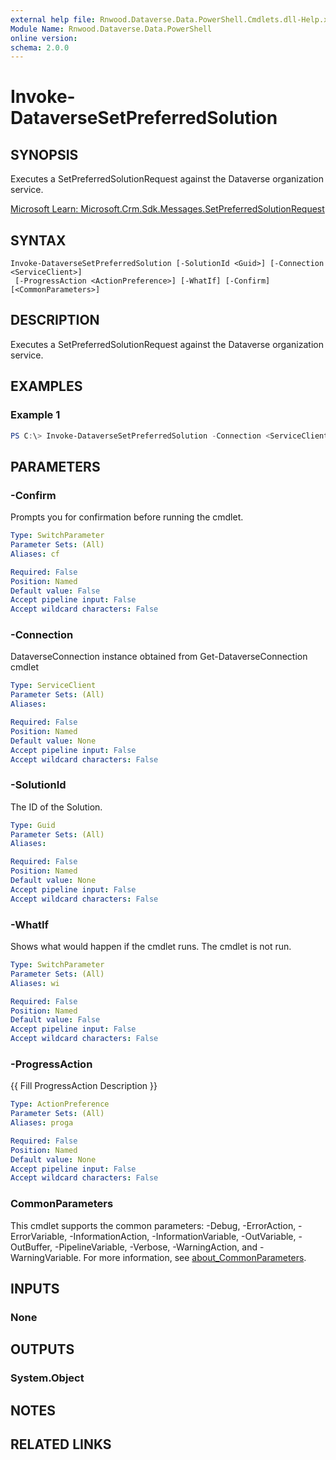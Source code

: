 ```yaml
---
external help file: Rnwood.Dataverse.Data.PowerShell.Cmdlets.dll-Help.xml
Module Name: Rnwood.Dataverse.Data.PowerShell
online version:
schema: 2.0.0
---
```


# Invoke-DataverseSetPreferredSolution

## SYNOPSIS
Executes a SetPreferredSolutionRequest against the Dataverse organization service.

[Microsoft Learn: Microsoft.Crm.Sdk.Messages.SetPreferredSolutionRequest](https://learn.microsoft.com/dotnet/api/Microsoft.Crm.Sdk.Messages.SetPreferredSolutionRequest)

## SYNTAX

```
Invoke-DataverseSetPreferredSolution [-SolutionId <Guid>] [-Connection <ServiceClient>]
 [-ProgressAction <ActionPreference>] [-WhatIf] [-Confirm] [<CommonParameters>]
```

## DESCRIPTION
Executes a SetPreferredSolutionRequest against the Dataverse organization service.

## EXAMPLES

### Example 1
```powershell
PS C:\> Invoke-DataverseSetPreferredSolution -Connection <ServiceClient> -SolutionId <Guid>
```

## PARAMETERS

### -Confirm
Prompts you for confirmation before running the cmdlet.

```yaml
Type: SwitchParameter
Parameter Sets: (All)
Aliases: cf

Required: False
Position: Named
Default value: False
Accept pipeline input: False
Accept wildcard characters: False
```

### -Connection
DataverseConnection instance obtained from Get-DataverseConnection cmdlet

```yaml
Type: ServiceClient
Parameter Sets: (All)
Aliases:

Required: False
Position: Named
Default value: None
Accept pipeline input: False
Accept wildcard characters: False
```

### -SolutionId
The ID of the Solution.

```yaml
Type: Guid
Parameter Sets: (All)
Aliases:

Required: False
Position: Named
Default value: None
Accept pipeline input: False
Accept wildcard characters: False
```

### -WhatIf
Shows what would happen if the cmdlet runs. The cmdlet is not run.

```yaml
Type: SwitchParameter
Parameter Sets: (All)
Aliases: wi

Required: False
Position: Named
Default value: False
Accept pipeline input: False
Accept wildcard characters: False
```

### -ProgressAction
{{ Fill ProgressAction Description }}

```yaml
Type: ActionPreference
Parameter Sets: (All)
Aliases: proga

Required: False
Position: Named
Default value: None
Accept pipeline input: False
Accept wildcard characters: False
```

### CommonParameters
This cmdlet supports the common parameters: -Debug, -ErrorAction, -ErrorVariable, -InformationAction, -InformationVariable, -OutVariable, -OutBuffer, -PipelineVariable, -Verbose, -WarningAction, and -WarningVariable. For more information, see [about_CommonParameters](http://go.microsoft.com/fwlink/?LinkID=113216).

## INPUTS

### None
## OUTPUTS

### System.Object
## NOTES

## RELATED LINKS
